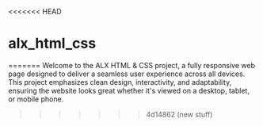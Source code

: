 <<<<<<< HEAD
# alx_html_css
=======
Welcome to the ALX HTML & CSS project, a fully responsive web page designed to deliver a seamless user experience across all devices. This project emphasizes clean design, interactivity, and adaptability, ensuring the website looks great whether it's viewed on a desktop, tablet, or mobile phone.
>>>>>>> 4d14862 (new stuff)
